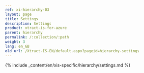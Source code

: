 ```yaml
---
ref: xi-hierarchy-03
layout: page
title: Settings
description: Settings
product: xtract-is-for-azure
parent: hierarchy
permalink: /:collection/:path
weight: 3
lang: en_GB
old_url: /Xtract-IS-EN/default.aspx?pageid=hierarchy-settings
---
```

{% include _content/en/xis-specific/hierarchy/settings.md %}
